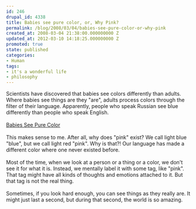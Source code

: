 ```yaml
---
id: 246
drupal_id: 4338
title: Babies see pure color, or, Why Pink?
permalink: /blog/2008/03/04/babies-see-pure-color-or-why-pink
created_at: 2008-03-04 21:38:00.000000000 Z
updated_at: 2012-03-10 14:18:25.000000000 Z
promoted: true
state: published
categories:
- Human
tags:
- it's a wonderful life
- philosophy
---
```

Scientists have discovered that babies see colors differently than adults. Where babies see things are they "are", adults process colors through the filter of their language. Apparently, people who speak Russian see blue differently than people who speak English.<br /><br /><a href="http://blog.wired.com/wiredscience/2008/03/babies-see-pure.html">Babies See Pure Color</a><br /><br />This makes sense to me. After all, why does "pink" exist? We call light blue "blue", but we call light red "pink". Why is that?! Our language has made a different color where one never existed before.<br /><br />Most of the time, when we look at a person or a thing or a color, we don't see it for what it is. Instead, we mentally label it with some tag, like "pink". That tag might have all kinds of thoughts and emotions attached to it. But that tag is not the real thing.<br /><br />Sometimes, if you look hard enough, you can see things as they really are. It might just last a second, but during that second, the world is so amazing.
